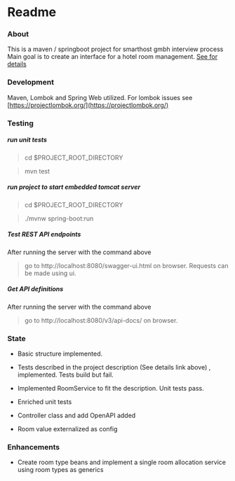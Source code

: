 # Readme

### About
This is a maven / springboot project for smarthost gmbh interview process
Main goal is to create an interface for a hotel room management. [See for details](https://cutt.ly/se3ZPpA)



### Development 
Maven, Lombok and Spring Web utilized. For lombok issues see [https://projectlombok.org/](https://projectlombok.org/)
 

### Testing
##### run unit tests
> cd $PROJECT_ROOT_DIRECTORY

> mvn test

##### run project to start embedded tomcat server
> cd $PROJECT_ROOT_DIRECTORY

> ./mvnw spring-boot:run

##### Test REST API endpoints
After running the server with the command above
> go to http://localhost:8080/swagger-ui.html on browser. Requests can be made using ui.

##### Get API definitions
After running the server with the command above
> go to http://localhost:8080/v3/api-docs/ on browser.

### State
* Basic structure implemented. 
* Tests described in the project description (See details link above) , implemented. Tests build but fail.

* Implemented RoomService to fit the description. Unit tests pass.
* Enriched unit tests

* Controller class and add OpenAPI added
* Room value externalized as config

### Enhancements 
* Create room type beans and implement a single room allocation service using room types as generics
